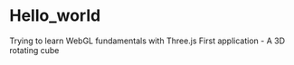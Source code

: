 # Hello_world

Trying to learn WebGL fundamentals with Three.js
First application - A 3D rotating cube
